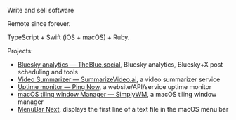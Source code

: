 Write and sell software

Remote since forever.

TypeScript + Swift (iOS + macOS) + Ruby.

Projects:

* [Bluesky analytics — TheBlue.social](https://theblue.social), Bluesky analytics, Bluesky+X post scheduling and tools
* [Video Summarizer — SummarizeVideo.ai](https://summarizevideo.ai), a video summarizer service
* [Uptime monitor — Ping Now](https://hboon.com/i-made-a-website-service-uptime-monitor/), a website/API/service uptime monitor
* [macOS tiling window Manager — SimplyWM](https://hboon.com/i-m-making-a-tiling-window-manager/), a macOS tiling window manager
* [MenuBar Next](https://motionobj.com/menubar-next/), displays the first line of a text file in the macOS menu bar

